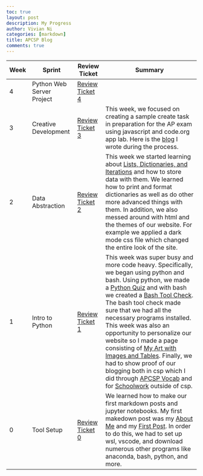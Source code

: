 ```yaml
---
toc: true
layout: post
description: My Progress
author: Vivian Ni
categories: [markdown]
title: APCSP Blog 
comments: true
---
```


| Week | Sprint | Review Ticket | Summary |
|-|-|-|-|
| 4 | Python Web Server Project | [Review Ticket 4](https://github.com/vivianknee/FastPages/issues/10#issue-1378861672) | |
| 3 | Creative Development | [Review Ticket 3](https://github.com/vivianknee/FastPages/issues/9#issue-1369289899) | This week, we focused on creating a sample create task in preparation for the AP exam using javascript and code.org app lab. Here is the [blog](https://vivianknee.github.io/FastPages/markdown/week3/2022/09/07/codeorg-quiz.html) I wrote during the process. |
| 2 | Data Abstraction | [Review Ticket 2](https://github.com/vivianknee/FastPages/issues/8#issue-1360542831) | This week we started learning about  [Lists, Dictionaries, and Iterations](https://vivianknee.github.io/FastPages/jupyter/week2/2022/08/30/lists.html) and how to store data with them. We learned how to print and format dictionaries as well as do other more advanced things with them. In addition, we also messed around with html and the themes of our website. For example we applied a dark mode css file which changed the entire look of the site. |
| 1 | Intro to Python | [Review Ticket 1](https://github.com/vivianknee/FastPages/issues/7#issue-1353739633) | This week was super busy and more code heavy. Specifically, we began using python and bash. Using python, we made a [Python Quiz](https://vivianknee.github.io/FastPages/jupyter/week1/2022/08/28/python.html) and with bash we created a [Bash Tool Check](https://vivianknee.github.io/FastPages/jupyter/week1/2022/08/22/toolcheck.html). The bash tool check made sure that we had all the necessary programs installed. This week was also an opportunity to personalize our website so I made a page consisting of  [My Art with Images and Tables](https://vivianknee.github.io/FastPages/markdown/noncsp/week1/2022/08/24/My-Art.html). Finally, we had to show proof of our blogging both in csp which I did through [APCSP Vocab](https://vivianknee.github.io/FastPages/Vocab/) and for [Schoolwork](https://vivianknee.github.io/FastPages/markdown/noncsp/week1/2022/08/28/school-classwork.html) outside of csp. |
| 0 | Tool Setup | [Review Ticket 0](https://github.com/vivianknee/FastPages/issues/6#issue-1347442011) | We learned how to make our first markdown posts and jupyter notebooks. My first makedown post was my [About Me](https://vivianknee.github.io/FastPages/about/) and my [First Post](https://vivianknee.github.io/FastPages/markdown/week0/2022/08/22/My-First-Post.html). In order to do this, we had to set up wsl, vscode, and download numerous other programs like anaconda, bash, python, and more. |
